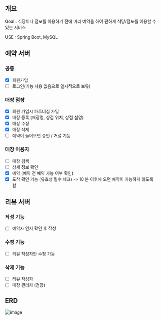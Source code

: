 ## 개요

Goal : 식당이나 점포를 이용하기 전에 미리 예약을 하여 편하게 식당/점포를 이용할 수 있는 서비스

USE : Spring Boot, MySQL

## 예약 서버
### 공통
- [x] 회원가입
- [ ] 로그인(기능 사용 없음으로 일시적으로 보류)

### 매장 점장
- [x] 회원 가입시 파트너십 가입
- [x] 매장 등록 (매장명, 상점 위치, 상점 설명)
- [x] 매장 수정
- [x] 매장 삭제
- [ ] 예약이 들어오면 승인 / 거절 기능

### 매장 이용자
- [ ] 매장 검색
- [ ] 상세 정보 확인
- [x] 예약 (예약 전 예약 가능 여부 확인)
- [x] 도착 확인 기능 (유효성 필수 체크) -> 10 분 이후에 오면 예약이 가능하지 않도록 함

## 리뷰 서버
### 작성 기능
- [ ] 예약자 인지 확인 후 작성

### 수정 기능
- [ ] 리뷰 작성자만 수정 가능

### 삭제 기능
- [ ] 리뷰 작성자
- [ ] 매장 관리자 (점장)

## ERD
![image](https://github.com/leejaeeun59357/reservation-service/assets/149572895/ef223627-4c4d-4b0d-86b3-77f6a729f890)
